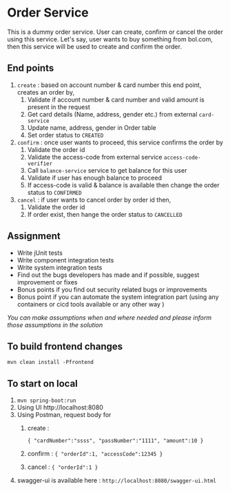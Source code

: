 # Order Service
This is a dummy order service. User can create, confirm or cancel the order using this service.
Let's say, user wants to buy something from bol.com, then this service will be used to create and confirm the order.

## End points
1. `create` : based on account number & card number this end point, creates an order by, 
    1. Validate if account number & card number and valid amount is present in the request
    2. Get card details (Name, address, gender etc.) from external `card-service`
    3. Update name, address, gender in Order table
    4. Set order status to `CREATED`
2. `confirm` : once user wants to proceed, this service confirms the order by 
    1. Validate the order id
    2. Validate the access-code from external service `access-code-verifier`
    3. Call `balance-service` service to get balance for this user
    4. Validate if user has enough balance to proceed
    5. If access-code is valid & balance is available then change the order status to `CONFIRMED`
3. `cancel` : if user wants to cancel order by order id then,
    1. Validate the order id
    2. If order exist, then hange the order status to `CANCELLED`
    

## Assignment
- Write jUnit tests
- Write component integration tests
- Write system integration tests
- Find out the bugs developers has made and if possible, suggest improvement or fixes
- Bonus points if you find out security related bugs or improvements
- Bonus point if you can automate the system integration part (using any containers or cicd tools available or any other way )

_You can make assumptions when and where needed and please inform those assumptions in the solution_

## To build frontend changes
 `mvn clean install -Pfrontend`
 
## To start on local 
1. `mvn spring-boot:run`
2. Using UI http://localhost:8080 
3. Using Postman, request body for 
    1. create : 
       
       `{
            "cardNumber":"ssss",
            "passNumber":"1111",
            "amount":10
        }`
    2. confirm :
        `
        {
            "orderId":1,
            "accessCode":12345
        }
        `
    3. cancel : 
        `
        {
            "orderId":1
        }
        `
4. swagger-ui is available here : `http://localhost:8080/swagger-ui.html`    
